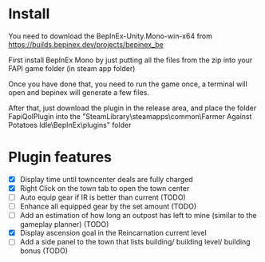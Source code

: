 
# Install

You need to download the BepInEx-Unity.Mono-win-x64 from https://builds.bepinex.dev/projects/bepinex_be

First install BepInEx Mono by just putting all the files from the zip into your FAPI game folder (in steam app folder)

Once you have done that, you need to run the game once, a terminal will open and bepinex will generate a few files.

After that, just download the plugin in the release area, and place the folder FapiQolPlugin into the "SteamLibrary\steamapps\common\Farmer Against Potatoes Idle\BepInEx\plugins" folder

# Plugin features

- [x] Display time until towncenter deals are fully charged
- [x] Right Click on the town tab to open the town center
- [ ] Auto equip gear if IR is better than current (TODO)
- [ ] Enhance all equipped gear by the set amount (TODO)
- [ ] Add an estimation of how long an outpost has left to mine (similar to the gameplay planner) (TODO)
- [x] Display ascension goal in the Reincarnation current level
- [ ] Add a side panel to the town that lists building/ building level/ building bonus (TODO)
